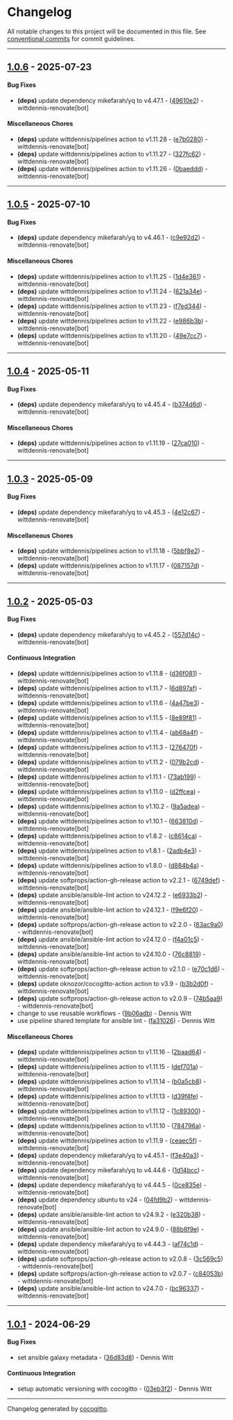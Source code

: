 # Changelog
All notable changes to this project will be documented in this file. See [conventional commits](https://www.conventionalcommits.org/) for commit guidelines.

- - -
## [1.0.6](https://github.com/wittdennis/ansible-role-install-yq/compare/0baeddd435ff3b162ee0c2ca92750ddf316e999b..1.0.6) - 2025-07-23
#### Bug Fixes
- **(deps)** update dependency mikefarah/yq to v4.47.1 - ([49610e2](https://github.com/wittdennis/ansible-role-install-yq/commit/49610e2c3c99ef5c52d4c18f08eaecff12a2a44a)) - wittdennis-renovate[bot]
#### Miscellaneous Chores
- **(deps)** update wittdennis/pipelines action to v1.11.28 - ([e7b0280](https://github.com/wittdennis/ansible-role-install-yq/commit/e7b028068fd05e0bde6ad1b40eb7cda3d7cb4163)) - wittdennis-renovate[bot]
- **(deps)** update wittdennis/pipelines action to v1.11.27 - ([327fc62](https://github.com/wittdennis/ansible-role-install-yq/commit/327fc626d16e68faece04f815160a208f3fccc4f)) - wittdennis-renovate[bot]
- **(deps)** update wittdennis/pipelines action to v1.11.26 - ([0baeddd](https://github.com/wittdennis/ansible-role-install-yq/commit/0baeddd435ff3b162ee0c2ca92750ddf316e999b)) - wittdennis-renovate[bot]

- - -

## [1.0.5](https://github.com/wittdennis/ansible-role-install-yq/compare/49e7cc79293af0c41002d244adc73cb2c5b08873..1.0.5) - 2025-07-10
#### Bug Fixes
- **(deps)** update dependency mikefarah/yq to v4.46.1 - ([c9e92d2](https://github.com/wittdennis/ansible-role-install-yq/commit/c9e92d2fc2caf5caf797563479f8b4918169be16)) - wittdennis-renovate[bot]
#### Miscellaneous Chores
- **(deps)** update wittdennis/pipelines action to v1.11.25 - ([1d4e361](https://github.com/wittdennis/ansible-role-install-yq/commit/1d4e3616ae2b3072c145c3dc13a47e55d9fcd5e5)) - wittdennis-renovate[bot]
- **(deps)** update wittdennis/pipelines action to v1.11.24 - ([621a34e](https://github.com/wittdennis/ansible-role-install-yq/commit/621a34ec4b1860d8de1a09fe7f8dbeeb36aff737)) - wittdennis-renovate[bot]
- **(deps)** update wittdennis/pipelines action to v1.11.23 - ([f7ed344](https://github.com/wittdennis/ansible-role-install-yq/commit/f7ed344767f970330c96593e91541b73a334bf68)) - wittdennis-renovate[bot]
- **(deps)** update wittdennis/pipelines action to v1.11.22 - ([e986b3b](https://github.com/wittdennis/ansible-role-install-yq/commit/e986b3bcf5e140633521660c4bdcebda3e4d09a2)) - wittdennis-renovate[bot]
- **(deps)** update wittdennis/pipelines action to v1.11.20 - ([49e7cc7](https://github.com/wittdennis/ansible-role-install-yq/commit/49e7cc79293af0c41002d244adc73cb2c5b08873)) - wittdennis-renovate[bot]

- - -

## [1.0.4](https://github.com/wittdennis/ansible-role-install-yq/compare/27ca01088d2cabceab432a1c4443b126f5d88670..1.0.4) - 2025-05-11
#### Bug Fixes
- **(deps)** update dependency mikefarah/yq to v4.45.4 - ([b374d6d](https://github.com/wittdennis/ansible-role-install-yq/commit/b374d6d3c6769d415280890c82e0f9a02fa6093c)) - wittdennis-renovate[bot]
#### Miscellaneous Chores
- **(deps)** update wittdennis/pipelines action to v1.11.19 - ([27ca010](https://github.com/wittdennis/ansible-role-install-yq/commit/27ca01088d2cabceab432a1c4443b126f5d88670)) - wittdennis-renovate[bot]

- - -

## [1.0.3](https://github.com/wittdennis/ansible-role-install-yq/compare/087157d4820822c419e75efefe951d1d89ad36fc..1.0.3) - 2025-05-09
#### Bug Fixes
- **(deps)** update dependency mikefarah/yq to v4.45.3 - ([4e12c67](https://github.com/wittdennis/ansible-role-install-yq/commit/4e12c677d6a3243193eab79b9d3835736be58254)) - wittdennis-renovate[bot]
#### Miscellaneous Chores
- **(deps)** update wittdennis/pipelines action to v1.11.18 - ([5bbf8e2](https://github.com/wittdennis/ansible-role-install-yq/commit/5bbf8e2930b33a93eab6aa696b39797a11848a7c)) - wittdennis-renovate[bot]
- **(deps)** update wittdennis/pipelines action to v1.11.17 - ([087157d](https://github.com/wittdennis/ansible-role-install-yq/commit/087157d4820822c419e75efefe951d1d89ad36fc)) - wittdennis-renovate[bot]

- - -

## [1.0.2](https://github.com/wittdennis/ansible-role-install-yq/compare/bc96337d436a38bb3ec53732c211a1d16d23321e..1.0.2) - 2025-05-03
#### Bug Fixes
- **(deps)** update dependency mikefarah/yq to v4.45.2 - ([557d14c](https://github.com/wittdennis/ansible-role-install-yq/commit/557d14c52117b46eeaf51dcbc2f33efca2ee5081)) - wittdennis-renovate[bot]
#### Continuous Integration
- **(deps)** update wittdennis/pipelines action to v1.11.8 - ([d36f081](https://github.com/wittdennis/ansible-role-install-yq/commit/d36f08198e5f37d0e680efa5c9b9588a55f019db)) - wittdennis-renovate[bot]
- **(deps)** update wittdennis/pipelines action to v1.11.7 - ([6d897af](https://github.com/wittdennis/ansible-role-install-yq/commit/6d897af5d6579b49c3a63aeb5279ebee029eae3b)) - wittdennis-renovate[bot]
- **(deps)** update wittdennis/pipelines action to v1.11.6 - ([4a47be3](https://github.com/wittdennis/ansible-role-install-yq/commit/4a47be32c84d36c75c79a89192d12835426637b7)) - wittdennis-renovate[bot]
- **(deps)** update wittdennis/pipelines action to v1.11.5 - ([8e89f81](https://github.com/wittdennis/ansible-role-install-yq/commit/8e89f81dd9015625f4d0d45a7d254af315ad03d6)) - wittdennis-renovate[bot]
- **(deps)** update wittdennis/pipelines action to v1.11.4 - ([ab68a4f](https://github.com/wittdennis/ansible-role-install-yq/commit/ab68a4f1edd61f5f1cbf270e9f26470adf328598)) - wittdennis-renovate[bot]
- **(deps)** update wittdennis/pipelines action to v1.11.3 - ([276470f](https://github.com/wittdennis/ansible-role-install-yq/commit/276470f1a5e4cfd8a38465dbe0a78420c804797e)) - wittdennis-renovate[bot]
- **(deps)** update wittdennis/pipelines action to v1.11.2 - ([079b2cd](https://github.com/wittdennis/ansible-role-install-yq/commit/079b2cdcf8786e9c2cd5a4673164476572962e59)) - wittdennis-renovate[bot]
- **(deps)** update wittdennis/pipelines action to v1.11.1 - ([73ab199](https://github.com/wittdennis/ansible-role-install-yq/commit/73ab199f96d357b2f19cb290200c67c421a12edc)) - wittdennis-renovate[bot]
- **(deps)** update wittdennis/pipelines action to v1.11.0 - ([d2ffcea](https://github.com/wittdennis/ansible-role-install-yq/commit/d2ffceae3f904c4684f669b89454ec64379eed27)) - wittdennis-renovate[bot]
- **(deps)** update wittdennis/pipelines action to v1.10.2 - ([9a5adea](https://github.com/wittdennis/ansible-role-install-yq/commit/9a5adeaa9392a8551059fab7cd9aa1bf2232c099)) - wittdennis-renovate[bot]
- **(deps)** update wittdennis/pipelines action to v1.10.1 - ([663810d](https://github.com/wittdennis/ansible-role-install-yq/commit/663810df613fc42c8c260dc031800ae4035bca78)) - wittdennis-renovate[bot]
- **(deps)** update wittdennis/pipelines action to v1.8.2 - ([c8614ca](https://github.com/wittdennis/ansible-role-install-yq/commit/c8614caad741749cae5e3a3b57532ca973fc01c3)) - wittdennis-renovate[bot]
- **(deps)** update wittdennis/pipelines action to v1.8.1 - ([2adb4e3](https://github.com/wittdennis/ansible-role-install-yq/commit/2adb4e3d32d063cc38edc9ceee4de41cf841614f)) - wittdennis-renovate[bot]
- **(deps)** update wittdennis/pipelines action to v1.8.0 - ([d884b4a](https://github.com/wittdennis/ansible-role-install-yq/commit/d884b4abe7f48228a0932415199f4def9b665800)) - wittdennis-renovate[bot]
- **(deps)** update softprops/action-gh-release action to v2.2.1 - ([6749def](https://github.com/wittdennis/ansible-role-install-yq/commit/6749def4297b52bc2d29a7e64113f0813e948c1e)) - wittdennis-renovate[bot]
- **(deps)** update ansible/ansible-lint action to v24.12.2 - ([e6933b2](https://github.com/wittdennis/ansible-role-install-yq/commit/e6933b23733ea6714344fc766ce5d9be8e66c361)) - wittdennis-renovate[bot]
- **(deps)** update ansible/ansible-lint action to v24.12.1 - ([f9e6f20](https://github.com/wittdennis/ansible-role-install-yq/commit/f9e6f2092d68aa92bdeeb982228919553c093d11)) - wittdennis-renovate[bot]
- **(deps)** update softprops/action-gh-release action to v2.2.0 - ([83ac9a0](https://github.com/wittdennis/ansible-role-install-yq/commit/83ac9a0d45ae9b26a5a4bc10f8fd2a0fc0b811b2)) - wittdennis-renovate[bot]
- **(deps)** update ansible/ansible-lint action to v24.12.0 - ([f4a01c5](https://github.com/wittdennis/ansible-role-install-yq/commit/f4a01c5bae498875e7c4e76c517d7e929a0d4964)) - wittdennis-renovate[bot]
- **(deps)** update ansible/ansible-lint action to v24.10.0 - ([76c8819](https://github.com/wittdennis/ansible-role-install-yq/commit/76c88190b611a94b71ad65ebecd571dec9cd9d7d)) - wittdennis-renovate[bot]
- **(deps)** update softprops/action-gh-release action to v2.1.0 - ([e70c1d6](https://github.com/wittdennis/ansible-role-install-yq/commit/e70c1d62225ee5f1e59588e2ac2d2cb3b03e9fa3)) - wittdennis-renovate[bot]
- **(deps)** update oknozor/cocogitto-action action to v3.9 - ([b3b2d0f](https://github.com/wittdennis/ansible-role-install-yq/commit/b3b2d0f5e8e85d879628a802564adf72e904bdb9)) - wittdennis-renovate[bot]
- **(deps)** update softprops/action-gh-release action to v2.0.9 - ([74b5aa9](https://github.com/wittdennis/ansible-role-install-yq/commit/74b5aa9e148b27370cbe2d7598b10dea1a169eaa)) - wittdennis-renovate[bot]
- change to use reusable workflows - ([9b06adb](https://github.com/wittdennis/ansible-role-install-yq/commit/9b06adbdf14c868eebf64243cd054cfec57cca0c)) - Dennis Witt
- use pipeline shared template for ansible lint - ([fa31026](https://github.com/wittdennis/ansible-role-install-yq/commit/fa31026cb1efd3b197d5ac243e1633484099388e)) - Dennis Witt
#### Miscellaneous Chores
- **(deps)** update wittdennis/pipelines action to v1.11.16 - ([2baad64](https://github.com/wittdennis/ansible-role-install-yq/commit/2baad64a43e1bc1c09f7bb5631273e24b99d0f5d)) - wittdennis-renovate[bot]
- **(deps)** update wittdennis/pipelines action to v1.11.15 - ([def701a](https://github.com/wittdennis/ansible-role-install-yq/commit/def701a16b63838ff5e8ec6f596c0f10963eb23b)) - wittdennis-renovate[bot]
- **(deps)** update wittdennis/pipelines action to v1.11.14 - ([b0a5cb8](https://github.com/wittdennis/ansible-role-install-yq/commit/b0a5cb8c5327c2dd8157aca307382c2d67edd515)) - wittdennis-renovate[bot]
- **(deps)** update wittdennis/pipelines action to v1.11.13 - ([d39f4fe](https://github.com/wittdennis/ansible-role-install-yq/commit/d39f4fe49275d63b158fb5bcf529a3903244f17e)) - wittdennis-renovate[bot]
- **(deps)** update wittdennis/pipelines action to v1.11.12 - ([1c89300](https://github.com/wittdennis/ansible-role-install-yq/commit/1c89300c97ec96203b796ad3f9ea846f3d386713)) - wittdennis-renovate[bot]
- **(deps)** update wittdennis/pipelines action to v1.11.10 - ([784796a](https://github.com/wittdennis/ansible-role-install-yq/commit/784796af6960f6bfa39f870d78c6869374bd1d4b)) - wittdennis-renovate[bot]
- **(deps)** update wittdennis/pipelines action to v1.11.9 - ([ceaec5f](https://github.com/wittdennis/ansible-role-install-yq/commit/ceaec5f6d0efe82d33346a3af20333ed244eb90e)) - wittdennis-renovate[bot]
- **(deps)** update dependency mikefarah/yq to v4.45.1 - ([f3e40a3](https://github.com/wittdennis/ansible-role-install-yq/commit/f3e40a34a62a7be70502dc5b61ea8f13bd1af9e2)) - wittdennis-renovate[bot]
- **(deps)** update dependency mikefarah/yq to v4.44.6 - ([1d14bcc](https://github.com/wittdennis/ansible-role-install-yq/commit/1d14bcce21e763b39196b1578a97a358662067e2)) - wittdennis-renovate[bot]
- **(deps)** update dependency mikefarah/yq to v4.44.5 - ([0ce835e](https://github.com/wittdennis/ansible-role-install-yq/commit/0ce835e859edbb1981721398da623c48322e4129)) - wittdennis-renovate[bot]
- **(deps)** update dependency ubuntu to v24 - ([04fd9b2](https://github.com/wittdennis/ansible-role-install-yq/commit/04fd9b20caf1f81e1c9f1afb9a30675008c61ac3)) - wittdennis-renovate[bot]
- **(deps)** update ansible/ansible-lint action to v24.9.2 - ([e320b38](https://github.com/wittdennis/ansible-role-install-yq/commit/e320b3879d7cf83faa10108d063cd77d99d21312)) - wittdennis-renovate[bot]
- **(deps)** update ansible/ansible-lint action to v24.9.0 - ([88b8f9e](https://github.com/wittdennis/ansible-role-install-yq/commit/88b8f9eb462d32cf8a280a2a9c2d0f39689432ef)) - wittdennis-renovate[bot]
- **(deps)** update dependency mikefarah/yq to v4.44.3 - ([af74c1d](https://github.com/wittdennis/ansible-role-install-yq/commit/af74c1de13cd0c304e6dc60a49a136f9a2848ab4)) - wittdennis-renovate[bot]
- **(deps)** update softprops/action-gh-release action to v2.0.8 - ([3c569c5](https://github.com/wittdennis/ansible-role-install-yq/commit/3c569c5d31522471bc128e27c504072b5f9ffb6f)) - wittdennis-renovate[bot]
- **(deps)** update softprops/action-gh-release action to v2.0.7 - ([c84053b](https://github.com/wittdennis/ansible-role-install-yq/commit/c84053b8095be8be88b7e98b5a53ff5784b40af5)) - wittdennis-renovate[bot]
- **(deps)** update ansible/ansible-lint action to v24.7.0 - ([bc96337](https://github.com/wittdennis/ansible-role-install-yq/commit/bc96337d436a38bb3ec53732c211a1d16d23321e)) - wittdennis-renovate[bot]

- - -

## [1.0.1](https://github.com/wittdennis/ansible-role-install-yq/compare/03eb3f26b7dbc5ec6f68a2fade231ca2c4d7c4b9..1.0.1) - 2024-06-29
#### Bug Fixes
- set ansible galaxy metadata - ([36d83d8](https://github.com/wittdennis/ansible-role-install-yq/commit/36d83d803069405f57028cc5176f40f84989a4a4)) - Dennis Witt
#### Continuous Integration
- setup automatic versioning with cocogitto - ([03eb3f2](https://github.com/wittdennis/ansible-role-install-yq/commit/03eb3f26b7dbc5ec6f68a2fade231ca2c4d7c4b9)) - Dennis Witt

- - -

Changelog generated by [cocogitto](https://github.com/cocogitto/cocogitto).